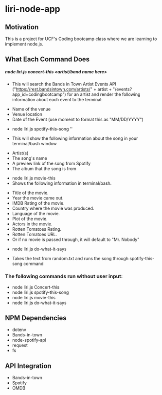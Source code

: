   # liri-node-app



## Motivation
This is a project for UCF's Coding bootcamp class where we are learning to implement node.js.

## What Each Command Does

##### node liri.js concert-this <artist/band name here>

 * This will search the Bands in Town Artist Events API ("https://rest.bandsintown.com/artists/" + artist + "/events?       app_id=codingbootcamp") for an artist and render the following information about each event to the terminal:

  - Name of the venue
  - Venue location
  - Date of the Event (use moment to format this as "MM/DD/YYYY")

* node liri.js spotify-this-song '<song name here>'

* This will show the following information about the song in your terminal/bash window

- Artist(s)
- The song's name
- A preview link of the song from Spotify
- The album that the song is from

* node liri.js movie-this <movie name>
* Shows the following information in terminal/bash.

- Title of the movie.
- Year the movie came out.
- IMDB Rating of the movie.
- Country where the movie was produced.
- Language of the movie.
- Plot of the movie.
- Actors in the movie.
- Rotten Tomatoes Rating.
- Rotten Tomatoes URL.
- Or if no movie is passed through, it will default to "Mr. Nobody"

* node liri.js do-what-it-says
- Takes the text from random.txt and runs the song through spotify-this-song command

### The following commands run without user input:
* node liri.js Concert-this
* node liri.js spotify-this-song
* node liri.js movie-this
* node liri.js do-what-it-says

## NPM Dependencies
* dotenv
* Bands-in-town
* node-spotify-api
* request
* fs

## API Integration
* Bands-in-town
* Spotify
* OMDB



